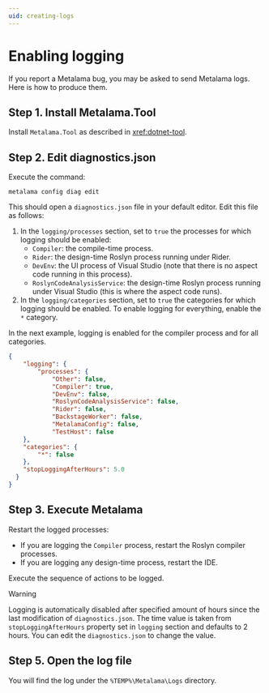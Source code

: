 ```yaml
---
uid: creating-logs
---
```


# Enabling logging

If you report a Metalama bug, you may be asked to send Metalama logs. Here is how to produce them.


## Step 1. Install Metalama.Tool

Install `Metalama.Tool` as described in <xref:dotnet-tool>.

## Step 2. Edit diagnostics.json

Execute the command:

```
metalama config diag edit
```

This should open a `diagnostics.json` file in your default editor. Edit this file as follows:

1. In the `logging/processes` section, set to `true` the processes for which logging should be enabled:
    * `Compiler`: the compile-time process.
    * `Rider`: the design-time Roslyn process running under Rider.
    * `DevEnv`: the UI process of Visual Studio (note that there is no aspect code running in this process).
    * `RoslynCodeAnalysisService`: the design-time Roslyn process running under Visual Studio (this is where the aspect code runs).
2. In the `logging/categories` section, set to `true` the categories for which logging should be enabled. To enable logging for everything, enable the `*` category.

In the next example, logging is enabled for the compiler process and for all categories.


```json
{
    "logging": {
		"processes": {
            "Other": false,
            "Compiler": true,
            "DevEnv": false,
            "RoslynCodeAnalysisService": false,
            "Rider": false,
            "BackstageWorker": false,
            "MetalamaConfig": false,
            "TestHost": false
    },
    "categories": {
		"*": false
    },
    "stopLoggingAfterHours": 5.0
  }
}
```

## Step 3. Execute Metalama

Restart the logged processes:

 * If you are logging the `Compiler` process, restart the Roslyn compiler processes.
 * If you are logging any design-time process, restart the IDE.

Execute the sequence of actions to be logged.

> [!WARNING]
> Logging is automatically disabled after specified amount of hours since the last modification of `diagnostics.json`. The time value is taken from `stopLoggingAfterHours` property set in `logging` section and defaults to 2 hours. You can edit the `diagnostics.json` to change the value.

## Step 5. Open the log file

You will find the log under the `%TEMP%\Metalama\Logs` directory.